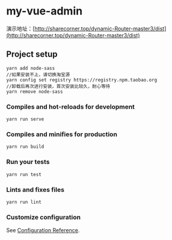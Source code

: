 # my-vue-admin

演示地址：[http://sharecorner.top/dynamic-Router-master3/dist](http://sharecorner.top/dynamic-Router-master3/dist)

## Project setup
```
yarn add node-sass
//如果安装不上，请切换淘宝源
yarn config set registry https://registry.npm.taobao.org
//卸载后再次进行安装，首次安装比较久，耐心等待
yarn remove node-sass

```

### Compiles and hot-reloads for development
```
yarn run serve
```

### Compiles and minifies for production
```
yarn run build
```

### Run your tests
```
yarn run test
```

### Lints and fixes files
```
yarn run lint
```

### Customize configuration
See [Configuration Reference](https://cli.vuejs.org/zh/guide).
